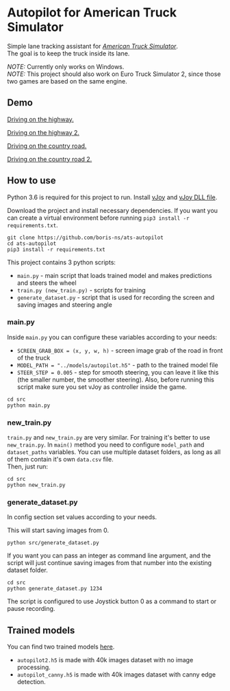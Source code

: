 # Autopilot for American Truck Simulator

Simple lane tracking assistant for [*American Truck Simulator*](https://americantrucksimulator.com/).  
The goal is to keep the truck inside its lane.

_NOTE:_ Currently only works on Windows.  
_NOTE:_ This project should also work on Euro Truck Simulator 2, since those two games are based on the same engine.

## Demo

[Driving on the highway.](https://www.youtube.com/watch?v=T43E-zY8eXM&feature=youtu.be)

[Driving on the highway 2.](https://www.youtube.com/watch?v=uimxQz_ED38&feature=youtu.be)

[Driving on the country road.](https://www.youtube.com/watch?v=BTYjUCX89eI&feature=youtu.be)

[Driving on the country road 2.](https://www.youtube.com/watch?v=2qf9IKp55QQ&feature=youtu.be)

## How to use

Python 3.6 is required for this project to run.
Install [vJoy](http://vjoystick.sourceforge.net/site/index.php/download-a-install/download) and [vJoy DLL file](https://www.dll-files.com/vjoy.dll.html).

Download the project and install necessary dependencies. If you want you can create a virtual 
environment before running ```pip3 install -r requirements.txt```.

```
git clone https://github.com/boris-ns/ats-autopilot
cd ats-autopilot
pip3 install -r requirements.txt
```

This project contains 3 python scripts: 
- ```main.py``` - main script that loads trained model and makes predictions and steers the wheel
- ```train.py (new_train.py)``` - scripts for training 
- ```generate_dataset.py``` - script that is used for recording the screen and saving images and steering angle

### main.py

Inside ```main.py``` you can configure these variables according to your needs:
- ```SCREEN_GRAB_BOX = (x, y, w, h)``` - screen image grab of the road in front of the truck
- ```MODEL_PATH = "../models/autopilot.h5"``` - path to the trained model file
- ```STEER_STEP = 0.005``` - step for smooth steering, you can leave it like this (the smaller number, the smoother steering).
Also, before running this script make sure you set vJoy as controller inside the game.  
```
cd src
python main.py
```

### new_train.py

```train.py``` and ```new_train.py``` are very similar. For training it's better to use 
```new_train.py```. In ```main()``` method you need to configure ```model_path``` and ```dataset_paths``` variables. You can use multiple dataset folders, as long as all of them contain it's own ```data.csv``` file.  
Then, just run:  
```
cd src
python new_train.py
```

### generate_dataset.py

In config section set values according to your needs. 

This will start saving images from 0.
```
python src/generate_dataset.py
```
If you want you can pass an integer as command line argument, and the script will just 
continue saving images from that number into the existing dataset folder.
```
cd src
python generate_dataset.py 1234
```

The script is configured to use Joystick button 0 as a command to start or pause recording.

## Trained models

You can find two trained models [here](https://drive.google.com/open?id=1tjCDPcJwzq5sHgOkz-q3fp-0RRqaCUZI).  
- ```autopilot2.h5``` is made with 40k images dataset with no image processing.
- ```autopilot_canny.h5``` is made with 40k images dataset with canny edge detection.
